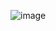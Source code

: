 ![image](https://github.com/itseduardolima/skin-and-bones/assets/108556192/0b665dbf-e3e3-4df9-805c-d438da4d3f1e)

